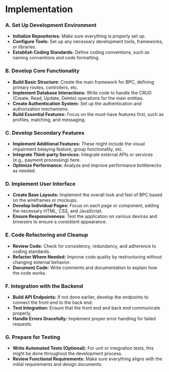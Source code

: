 # Implementation


### A. Set Up Development Environment 

- **Initialize Repositories:** Make sure everything is properly set up.
- **Configure Tools:** Set up any necessary development tools, frameworks, or libraries.
- **Establish Coding Standards:** Define coding conventions, such as naming conventions and code formatting.

### B. Develop Core Functionality

- **Build Basic Structure:** Create the main framework for BPC, defining primary routes, controllers, etc.
- **Implement Database Interactions:** Write code to handle the CRUD (Create, Read, Update, Delete) operations for the main entities.
- **Create Authentication System:** Set up the authentication and authorization mechanisms.
- **Build Essential Features:** Focus on the must-have features first, such as profiles, matching, and messaging.

### C. Develop Secondary Features

- **Implement Additional Features:** These might include the visual impairment belaying feature, group functionality, etc.
- **Integrate Third-party Services:** Integrate external APIs or services (e.g., payment processing) here.
- **Optimize Performance:** Analyze and improve performance bottlenecks as needed.

### D. Implement User Interface

- **Create Base Layouts:** Implement the overall look and feel of BPC based on the wireframes or mockups.
- **Develop Individual Pages:** Focus on each page or component, adding the necessary HTML, CSS, and JavaScript.
- **Ensure Responsiveness:** Test the application on various devices and browsers to ensure a consistent appearance.

### E. Code Refactoring and Cleanup 

- **Review Code:** Check for consistency, redundancy, and adherence to coding standards.
- **Refactor Where Needed:** Improve code quality by restructuring without changing external behavior.
- **Document Code:** Write comments and documentation to explain how the code works.

### F. Integration with the Backend

- **Build API Endpoints:** If not done earlier, develop the endpoints to connect the front end to the back end.
- **Test Integration:** Ensure that the front end and back end communicate properly.
- **Handle Errors Gracefully:** Implement proper error handling for failed requests.

### G. Prepare for Testing

- **Write Automated Tests (Optional):** For unit or integration tests, this might be done throughout the development process.
- **Review Functional Requirements:** Make sure everything aligns with the initial requirements and design documents.

